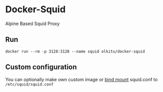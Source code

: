 # Docker-Squid

Alpine Based Squid Proxy

## Run

```
docker run --rm -p 3128:3128 --name squid olkitu/docker-squid
```

## Custom configuration

You can optionally make own custom image or [bind mount](https://docs.docker.com/storage/bind-mounts/) squid.conf to `/etc/squid/squid.conf`
